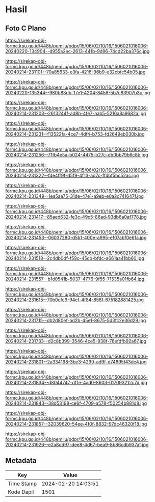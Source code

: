 # Hasil

## Foto C Plano

https://sirekap-obj-formc.kpu.go.id/448b/pemilu/pdpr/15/06/02/10/16/1506021016006-20240220-134904--d955a2ec-2613-441b-9d96-74cd22ba376c.jpg

https://sirekap-obj-formc.kpu.go.id/448b/pemilu/pdpr/15/06/02/10/16/1506021016006-20240214-231101--70a85633-e3fa-4216-96b9-e32cbfc54b05.jpg

https://sirekap-obj-formc.kpu.go.id/448b/pemilu/pdpr/15/06/02/10/16/1506021016006-20240220-135344--980b83db-17e1-4204-8456-5b7c83907b3c.jpg

https://sirekap-obj-formc.kpu.go.id/448b/pemilu/pdpr/15/06/02/10/16/1506021016006-20240214-231203--2613244f-ad8b-4fe7-aab5-5216a8a9682a.jpg

https://sirekap-obj-formc.kpu.go.id/448b/pemilu/pdpr/15/06/02/10/16/1506021016006-20240214-231231--f13522fa-4ce7-4df4-b753-fd2649eb030b.jpg

https://sirekap-obj-formc.kpu.go.id/448b/pemilu/pdpr/15/06/02/10/16/1506021016006-20240214-231256--71fb4e5a-b024-4475-b27c-db0bb79b6c8b.jpg

https://sirekap-obj-formc.kpu.go.id/448b/pemilu/pdpr/15/06/02/10/16/1506021016006-20240214-231322--f4e4ff9f-d5f9-4f13-ad7c-ff4bf5bc52ac.jpg

https://sirekap-obj-formc.kpu.go.id/448b/pemilu/pdpr/15/06/02/10/16/1506021016006-20240214-231349--1ea5aa75-31de-47e1-a9eb-e0a2c741647f.jpg

https://sirekap-obj-formc.kpu.go.id/448b/pemilu/pdpr/15/06/02/10/16/1506021016006-20240214-231417--85aed632-fe3c-49c5-86ad-93db6a0af778.jpg

https://sirekap-obj-formc.kpu.go.id/448b/pemilu/pdpr/15/06/02/10/16/1506021016006-20240214-231453--06037280-d5b1-400e-a995-ef07abf0e61a.jpg

https://sirekap-obj-formc.kpu.go.id/448b/pemilu/pdpr/15/06/02/10/16/1506021016006-20240214-231518--2c4db0df-f59c-45cb-bfdc-a661aa41bb60.jpg

https://sirekap-obj-formc.kpu.go.id/448b/pemilu/pdpr/15/06/02/10/16/1506021016006-20240214-231557--b1d0541b-5037-4776-9f55-71535a01fb64.jpg

https://sirekap-obj-formc.kpu.go.id/448b/pemilu/pdpr/15/06/02/10/16/1506021016006-20240214-231615--70b0efe9-94ef-4f84-858f-675182881425.jpg

https://sirekap-obj-formc.kpu.go.id/448b/pemilu/pdpr/15/06/02/10/16/1506021016006-20240214-231715--db2d80ef-ad2b-45e1-8675-5d3fc2e36d29.jpg

https://sirekap-obj-formc.kpu.go.id/448b/pemilu/pdpr/15/06/02/10/16/1506021016006-20240214-231733--d2c8b399-3546-4ce5-938f-76efdfb92a67.jpg

https://sirekap-obj-formc.kpu.go.id/448b/pemilu/pdpr/15/06/02/10/16/1506021016006-20240214-231801--2a334198-3be3-4299-ad9f-d74695f43dc4.jpg

https://sirekap-obj-formc.kpu.go.id/448b/pemilu/pdpr/15/06/02/10/16/1506021016006-20240214-231834--d8044747-df1e-4ad0-8603-017093212c7d.jpg

https://sirekap-obj-formc.kpu.go.id/448b/pemilu/pdpr/15/06/02/10/16/1506021016006-20240214-231843--38d53198-ce6f-4709-a578-f50254b881d8.jpg

https://sirekap-obj-formc.kpu.go.id/448b/pemilu/pdpr/15/06/02/10/16/1506021016006-20240214-231857--32039620-54ee-4f0f-8832-97dc46320f18.jpg

https://sirekap-obj-formc.kpu.go.id/448b/pemilu/pdpr/15/06/02/10/16/1506021016006-20240214-231926--e2a8dd97-dee8-4d67-bea9-8b86cdb937af.jpg


## Metadata

| Key        | Value               |
| ---------- | ------------------- |
| Time Stamp | 2024-02-20 14:03:51 |
| Kode Dapil | 1501                |



